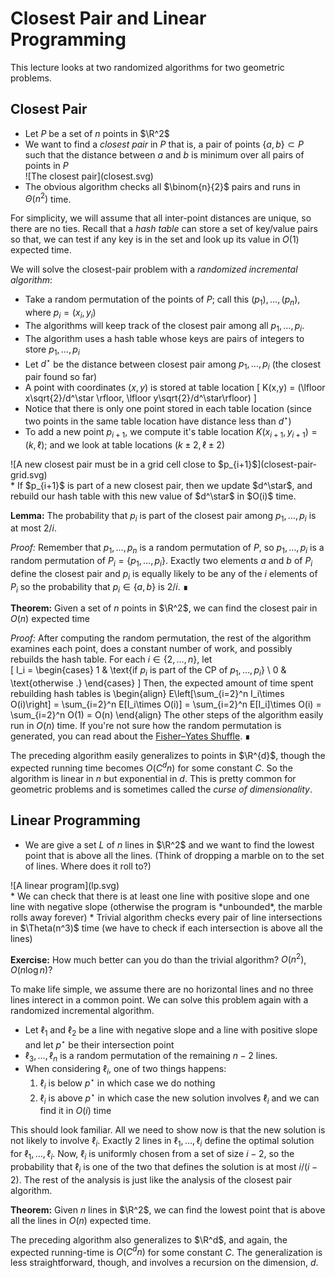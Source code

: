 # Closest Pair and Linear Programming

This lecture looks at two randomized algorithms for two geometric problems.

## Closest Pair

* Let $P$ be a set of $n$ points in $\R^2$
* We want to find a *closest pair* in $P$ that is, a pair of points $\{a,b\}\subset P$
  such that the distance between $a$ and $b$ is minimum over all pairs of points in $P$
  <div class="centered" markdown="1">
  ![The closest pair](closest.svg)
  </div>
* The obvious algorithm checks all $\binom{n}{2}$ pairs and runs in $\Theta(n^2)$ time.

For simplicity, we will assume that all inter-point distances are unique, so there are no ties.  Recall that a *hash table* can store a set of key/value pairs so that, we can test if any key is in the set and look up its value in $O(1)$ expected time.

We will solve the closest-pair problem with a *randomized incremental algorithm*:

* Take a random permutation of the points of $P$; call this $(p_1),\ldots,(p_n)$,
  where $p_i=(x_i,y_i)$
* The algorithms will keep track of the closest pair among all $p_1,\ldots,p_i$.
* The algorithm uses a hash table whose keys are pairs of integers to store $p_1,\ldots,p_i$
* Let $d^\star$ be the distance between closest pair among $p_1,\ldots,p_i$ (the closest pair found so far)
* A point with coordinates $(x,y)$ is stored at table location
  \[ K(x,y) = (\lfloor x\sqrt{2}/d^\star \rfloor, \lfloor y\sqrt{2}/d^\star\rfloor) \]
* Notice that there is only one point stored in each table location (since two points in the same table location have distance less than $d^\star$)
* To add a new point $p_{i+1}$, we compute it's table location $K(x_{i+1},y_{i+1})=(k,\ell)$; and we look at table locations $(k\pm 2,\ell\pm 2)$
<div class="centered" markdown="1">
![A new closest pair must be in a grid cell close to $p_{i+1}$](closest-pair-grid.svg)
</div>
* If $p_{i+1}$ is part of a new closest pair, then we update $d^\star$, and rebuild our hash table with this new value of $d^\star$ in $O(i)$ time.

**Lemma:** The probability that $p_{i}$ is part of the closest pair among $p_1,\ldots,p_i$ is at most $2/i$.

*Proof:* Remember that $p_1,\ldots,p_n$ is a random permutation of $P$, so $p_1,\ldots,p_i$ is a random permutation of $P_i=\{p_1,\ldots,p_i\}$.  Exactly two elements $a$ and $b$ of $P_i$ define the closest pair and $p_i$ is equally likely to be any of the $i$ elements of $P_i$ so the probability that $p_i\in\{a,b\}$ is $2/i$. &#8718;

**Theorem:** Given a set of $n$ points in $\R^2$, we can find the closest pair in $O(n)$ expected time

*Proof:* After computing the random permutation, the rest of the algorithm examines each point, does a constant number of work, and possibly rebuilds the hash table.  For each $i\in\{2,\ldots,n\}$, let  
\[
    I_i = \begin{cases} 1 & \text{if $p_i$ is part of the CP of $p_1,\ldots,p_i$} \\
                       0 & \text{otherwise .} \end{cases}
\]
Then, the expected amount of time spent rebuilding hash tables is
\begin{align}
  E\left[\sum_{i=2}^n I_i\times O(i)\right] =
  \sum_{i=2}^n E[I_i\times O(i)]
  = \sum_{i=2}^n E[I_i]\times O(i)
  = \sum_{i=2}^n O(1) = O(n)
\end{align}
The other steps of the algorithm easily run in $O(n)$ time.  If you're not sure how the random permutation is generated, you can read about the [Fisher–Yates Shuffle](https://en.wikipedia.org/wiki/Fisher%E2%80%93Yates_shuffle). &#8718;

The preceding algorithm easily generalizes to points in $\R^{d}$, though the expected running time becomes $O(C^d n)$ for some constant $C$.  So the algorithm is linear in $n$ but exponential in $d$. This is pretty common for geometric problems and is sometimes called the *curse of dimensionality*.

## Linear Programming

* We are give a set $L$ of $n$ lines in $\R^2$ and we want to find the lowest point that is above all the lines. (Think of dropping a marble on to the set of lines. Where does it roll to?)
<div class="centered" markdown="1">
![A linear program](lp.svg)
</div>
* We can check that there is at least one line with positive slope and one line with negative slope (otherwise the program is *unbounded*, the marble rolls away forever)
* Trivial algorithm checks every pair of line intersections in $\Theta(n^3)$ time (we have to check if each intersection is above all the lines)

**Exercise:**  How much better can you do than the trivial algorithm? $O(n^2)$, $O(n\log n)$?

To make life simple, we assume there are no horizontal lines and no three lines interect in a common point. We can solve this problem again with a randomized incremental algorithm.


* Let $\ell_1$ and $\ell_2$ be a line with negative slope and a line with positive slope
  and let $p^\star$ be their intersection point
* $\ell_3,\ldots,\ell_n$ is a random permutation of the remaining $n-2$ lines.
* When considering $\ell_i$, one of two things happens:
    1. $\ell_i$ is below $p^\star$ in which case we do nothing
    2. $\ell_i$ is above $p^\star$ in which case the new solution involves $\ell_i$
       and we can find it in $O(i)$ time

This should look familiar.  All we need to show now is that the new solution is not likely to involve $\ell_i$.  Exactly 2 lines in $\ell_1,\ldots,\ell_i$ define the optimal solution for $\ell_1,\ldots,\ell_i$.  Now, $\ell_i$ is uniformly chosen from a set of size $i-2$, so the probability that $\ell_i$ is one of the two that defines the solution is at most $i/(i-2)$.  The rest of the analysis is just like the analysis of the closest pair algorithm.

**Theorem:** Given $n$ lines in $\R^2$, we can find the lowest point that is above all the lines in $O(n)$ expected time.

The preceding algorithm also generalizes to $\R^d$, and again, the expected running-time is $O(C^dn)$ for some constant $C$.  The generalization is less straightforward, though, and involves a recursion on the dimension, $d$.
